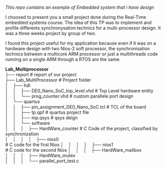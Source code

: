 *This repo contains an exemple of Embedded system that i have design*

I choosed to present you a small project done during the Real-Time embedded systems course.
The idea of this TP was to implement and profile differents synchronysation technics for a multi-processor design. 
It was a three weeks project by group of two.

I found this project useful for my application because even if it was on a hardware design with two Nios-2 soft processor, the synchronisation technics between a multicore ARM processor or just a multithreads code running on a single ARM through a RTOS are the same.

**Lab_Multiprocessor** <br />
├── report                                      # report of our project <br />
├── Lab_MultiProcessor                          # Project folder<br />
│    ├── hdl <br />
│    │    ├── DE0_Nano_SoC_top_level.vhd         # Top Level hardware entity<br />
│    │    └── prog_counter.vhd                   # custom parallele port design<br />
│    └── quartus <br />
│    │    ├── pin_assignment_DE0_Nano_SoC.tcl    # TCL of the board<br />
│    │    ├── tp.qpf                             # quartus project file<br />
│    │    ├── mp.qsys                            # qsys deign <br />
│    │    └── software<br />
│    │    │    ├── HardWare_counter              # C Code of the project, classified by synchronization<br />
│    │    │    │    ├── nios0 <br />             # C code for the first Nios 
│    │    │    │    ├── nios1 <br />             # C code for the second Nios 
│    │    │    ├── HardWare_mailbox<br />
│    │    │    ├── HardWare_mutex<br />
│    │    │    └── parallel_port_test.c<br />
